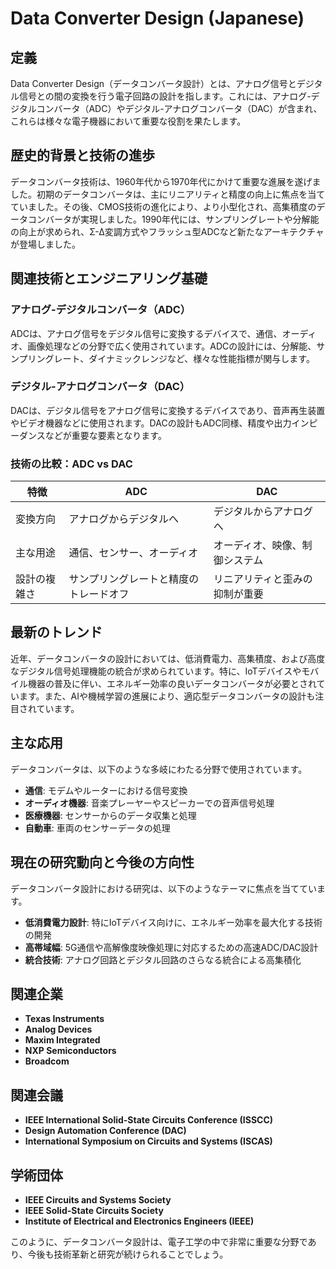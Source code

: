 # Data Converter Design (Japanese)

## 定義

Data Converter Design（データコンバータ設計）とは、アナログ信号とデジタル信号との間の変換を行う電子回路の設計を指します。これには、アナログ-デジタルコンバータ（ADC）やデジタル-アナログコンバータ（DAC）が含まれ、これらは様々な電子機器において重要な役割を果たします。

## 歴史的背景と技術の進歩

データコンバータ技術は、1960年代から1970年代にかけて重要な進展を遂げました。初期のデータコンバータは、主にリニアリティと精度の向上に焦点を当てていました。その後、CMOS技術の進化により、より小型化され、高集積度のデータコンバータが実現しました。1990年代には、サンプリングレートや分解能の向上が求められ、Σ-Δ変調方式やフラッシュ型ADCなど新たなアーキテクチャが登場しました。

## 関連技術とエンジニアリング基礎

### アナログ-デジタルコンバータ（ADC）

ADCは、アナログ信号をデジタル信号に変換するデバイスで、通信、オーディオ、画像処理などの分野で広く使用されています。ADCの設計には、分解能、サンプリングレート、ダイナミックレンジなど、様々な性能指標が関与します。

### デジタル-アナログコンバータ（DAC）

DACは、デジタル信号をアナログ信号に変換するデバイスであり、音声再生装置やビデオ機器などに使用されます。DACの設計もADC同様、精度や出力インピーダンスなどが重要な要素となります。

### 技術の比較：ADC vs DAC

| 特徴              | ADC                                      | DAC                                      |
|-------------------|-----------------------------------------|-----------------------------------------|
| 変換方向          | アナログからデジタルへ                 | デジタルからアナログへ                 |
| 主な用途          | 通信、センサー、オーディオ             | オーディオ、映像、制御システム         |
| 設計の複雑さ      | サンプリングレートと精度のトレードオフ | リニアリティと歪みの抑制が重要       |

## 最新のトレンド

近年、データコンバータの設計においては、低消費電力、高集積度、および高度なデジタル信号処理機能の統合が求められています。特に、IoTデバイスやモバイル機器の普及に伴い、エネルギー効率の良いデータコンバータが必要とされています。また、AIや機械学習の進展により、適応型データコンバータの設計も注目されています。

## 主な応用

データコンバータは、以下のような多岐にわたる分野で使用されています。

- **通信**: モデムやルーターにおける信号変換
- **オーディオ機器**: 音楽プレーヤーやスピーカーでの音声信号処理
- **医療機器**: センサーからのデータ収集と処理
- **自動車**: 車両のセンサーデータの処理

## 現在の研究動向と今後の方向性

データコンバータ設計における研究は、以下のようなテーマに焦点を当てています。

- **低消費電力設計**: 特にIoTデバイス向けに、エネルギー効率を最大化する技術の開発
- **高帯域幅**: 5G通信や高解像度映像処理に対応するための高速ADC/DAC設計
- **統合技術**: アナログ回路とデジタル回路のさらなる統合による高集積化

## 関連企業

- **Texas Instruments**
- **Analog Devices**
- **Maxim Integrated**
- **NXP Semiconductors**
- **Broadcom**

## 関連会議

- **IEEE International Solid-State Circuits Conference (ISSCC)**
- **Design Automation Conference (DAC)**
- **International Symposium on Circuits and Systems (ISCAS)**

## 学術団体

- **IEEE Circuits and Systems Society**
- **IEEE Solid-State Circuits Society**
- **Institute of Electrical and Electronics Engineers (IEEE)**

このように、データコンバータ設計は、電子工学の中で非常に重要な分野であり、今後も技術革新と研究が続けられることでしょう。